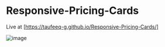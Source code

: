 # Responsive-Pricing-Cards

Live at [https://taufeeq-g.github.io/Responsive-Pricing-Cards/]

![image](https://github.com/taufeeq-g/Responsive-Pricing-Cards/assets/125188738/5df1b7e8-70de-4d01-aab2-622974623308)
